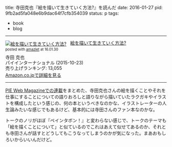 title: 寺田克也『絵を描いて生きていく方法?』を読んだ
date: 2016-01-27
pid: 9fb2ad5fa048e6b9dac64f7cfb354039
status: p
tags:
- book
- blog
---

<div class="amazlet-box" style="margin-bottom:0px;"><div class="amazlet-image" style="float:left;margin:0px 12px 1px 0px;"><a href="http://www.amazon.co.jp/exec/obidos/ASIN/4756245072/dotimpact-22/ref=nosim/" name="amazletlink" target="_blank"><img src="http://ecx.images-amazon.com/images/I/61V-tY5xZvL._SL160_.jpg" alt="絵を描いて生きていく方法?" style="border: none;" /></a></div><div class="amazlet-info" style="line-height:120%; margin-bottom: 10px"><div class="amazlet-name" style="margin-bottom:10px;line-height:120%"><a href="http://www.amazon.co.jp/exec/obidos/ASIN/4756245072/dotimpact-22/ref=nosim/" name="amazletlink" target="_blank">絵を描いて生きていく方法?</a><div class="amazlet-powered-date" style="font-size:80%;margin-top:5px;line-height:120%">posted with <a href="http://www.amazlet.com/" title="amazlet" target="_blank">amazlet</a> at 16.01.30</div></div><div class="amazlet-detail">寺田 克也 <br />パイインターナショナル (2015-10-23)<br />売り上げランキング: 13,055<br /></div><div class="amazlet-sub-info" style="float: left;"><div class="amazlet-link" style="margin-top: 5px"><a href="http://www.amazon.co.jp/exec/obidos/ASIN/4756245072/dotimpact-22/ref=nosim/" name="amazletlink" target="_blank">Amazon.co.jpで詳細を見る</a></div></div></div><div class="amazlet-footer" style="clear: left"></div></div>

---- 

[PIE Web Magazineでの連載][1]をまとめた、寺田克也さんの絵を描くことやそれを仕事にすることについての語りおろしと語りながら描いていたラクガキやイラストを構成したという感じの、何の本というべきなのかな、イラストレーターの人生論みたいな感じでもあるけど、基本的には寺田さんのファン本なのかな。

トークのノリがほぼ『ペインタボン！』と変わらない感じで、トークのテーマも「絵を描くことについて」と似ているのでこれはあえて似せてあるのか、それとも寺田さんが話すとどうしてもこうなってしまうのかが気になった。まあおもしろいからいいんだけど。

[1]:	http://www.pie.co.jp/cc/terada/t_m.html